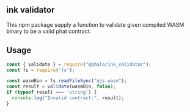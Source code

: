 ## ink validator

This npm package supply a function to validate given compiled WASM binary to be a valid phat contract.

## Usage

```js
const { validate } = require("@phala/ink_validator");
const fs = require('fs');

const wasmBin = fs.readFileSync("qjs.wasm"); 
const result = validate(wasmBin, false);
if (typeof result === 'string') {
  console.log("Invalid contract:", result);
}
```
